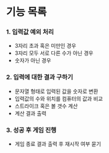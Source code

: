 
# 기능 목록

### 1. 입력값 예외 처리
- 3자리 초과 혹은 미만인 경우
- 3자리 모두 서로 다른 수가 아닌 경우
- 숫자가 아닌 경우


### 2. 입력에 대한 결과 구하기

- 문자열 형태로 입력된 값을 숫자로 변환
- 입력값의 수와 위치를 컴퓨터의 값과 비교
- 스트라이크 혹은 볼 갯수 계산
- 계산 결과 출력

### 3. 성공 후 게임 진행
- 게임 종료 결과 출력 후 재시작 여부 묻기


